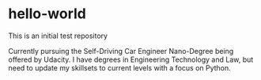 # hello-world
This is an initial test repository

Currently pursuing the Self-Driving Car Engineer Nano-Degree being offered
by Udacity.  I have degrees in Engineering Technology and Law, but need
to update my skillsets to current levels with a focus on Python.

